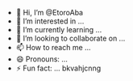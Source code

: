 - 👋 Hi, I’m @EtoroAba
- 👀 I’m interested in ...
- 🌱 I’m currently learning ...
- 💞️ I’m looking to collaborate on ...
- 📫 How to reach me ...
- 😄 Pronouns: ...
- ⚡ Fun fact: ...
bkvahjcnng
<!---
EtoroAba/EtoroAba is a ✨ special ✨ repository because its `README.md` (this file) appears on your GitHub profile.
You can click the Preview link to take a look at your changes.
--->
